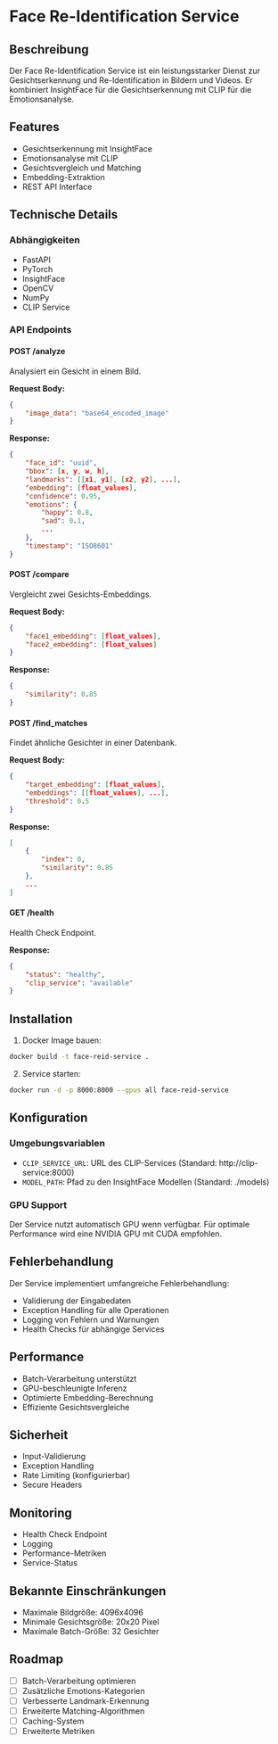# Face Re-Identification Service

## Beschreibung
Der Face Re-Identification Service ist ein leistungsstarker Dienst zur Gesichtserkennung und Re-Identification in Bildern und Videos. Er kombiniert InsightFace für die Gesichtserkennung mit CLIP für die Emotionsanalyse.

## Features
- Gesichtserkennung mit InsightFace
- Emotionsanalyse mit CLIP
- Gesichtsvergleich und Matching
- Embedding-Extraktion
- REST API Interface

## Technische Details

### Abhängigkeiten
- FastAPI
- PyTorch
- InsightFace
- OpenCV
- NumPy
- CLIP Service

### API Endpoints

#### POST /analyze
Analysiert ein Gesicht in einem Bild.

**Request Body:**
```json
{
    "image_data": "base64_encoded_image"
}
```

**Response:**
```json
{
    "face_id": "uuid",
    "bbox": [x, y, w, h],
    "landmarks": [[x1, y1], [x2, y2], ...],
    "embedding": [float_values],
    "confidence": 0.95,
    "emotions": {
        "happy": 0.8,
        "sad": 0.1,
        ...
    },
    "timestamp": "ISO8601"
}
```

#### POST /compare
Vergleicht zwei Gesichts-Embeddings.

**Request Body:**
```json
{
    "face1_embedding": [float_values],
    "face2_embedding": [float_values]
}
```

**Response:**
```json
{
    "similarity": 0.85
}
```

#### POST /find_matches
Findet ähnliche Gesichter in einer Datenbank.

**Request Body:**
```json
{
    "target_embedding": [float_values],
    "embeddings": [[float_values], ...],
    "threshold": 0.5
}
```

**Response:**
```json
[
    {
        "index": 0,
        "similarity": 0.85
    },
    ...
]
```

#### GET /health
Health Check Endpoint.

**Response:**
```json
{
    "status": "healthy",
    "clip_service": "available"
}
```

## Installation

1. Docker Image bauen:
```bash
docker build -t face-reid-service .
```

2. Service starten:
```bash
docker run -d -p 8000:8000 --gpus all face-reid-service
```

## Konfiguration

### Umgebungsvariablen
- `CLIP_SERVICE_URL`: URL des CLIP-Services (Standard: http://clip-service:8000)
- `MODEL_PATH`: Pfad zu den InsightFace Modellen (Standard: ./models)

### GPU Support
Der Service nutzt automatisch GPU wenn verfügbar. Für optimale Performance wird eine NVIDIA GPU mit CUDA empfohlen.

## Fehlerbehandlung

Der Service implementiert umfangreiche Fehlerbehandlung:
- Validierung der Eingabedaten
- Exception Handling für alle Operationen
- Logging von Fehlern und Warnungen
- Health Checks für abhängige Services

## Performance

- Batch-Verarbeitung unterstützt
- GPU-beschleunigte Inferenz
- Optimierte Embedding-Berechnung
- Effiziente Gesichtsvergleiche

## Sicherheit

- Input-Validierung
- Exception Handling
- Rate Limiting (konfigurierbar)
- Secure Headers

## Monitoring

- Health Check Endpoint
- Logging
- Performance-Metriken
- Service-Status

## Bekannte Einschränkungen

- Maximale Bildgröße: 4096x4096
- Minimale Gesichtsgröße: 20x20 Pixel
- Maximale Batch-Größe: 32 Gesichter

## Roadmap

- [ ] Batch-Verarbeitung optimieren
- [ ] Zusätzliche Emotions-Kategorien
- [ ] Verbesserte Landmark-Erkennung
- [ ] Erweiterte Matching-Algorithmen
- [ ] Caching-System
- [ ] Erweiterte Metriken